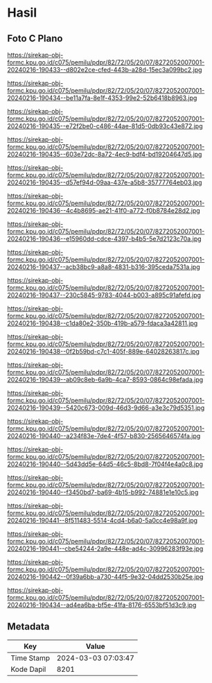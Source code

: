 # Hasil

## Foto C Plano

https://sirekap-obj-formc.kpu.go.id/c075/pemilu/pdpr/82/72/05/20/07/8272052007001-20240216-190433--d802e2ce-cfed-443b-a28d-15ec3a099bc2.jpg

https://sirekap-obj-formc.kpu.go.id/c075/pemilu/pdpr/82/72/05/20/07/8272052007001-20240216-190434--be11a7fa-8e1f-4353-99e2-52b6418b8963.jpg

https://sirekap-obj-formc.kpu.go.id/c075/pemilu/pdpr/82/72/05/20/07/8272052007001-20240216-190435--e72f2be0-c486-44ae-81d5-0db93c43e872.jpg

https://sirekap-obj-formc.kpu.go.id/c075/pemilu/pdpr/82/72/05/20/07/8272052007001-20240216-190435--603e72dc-8a72-4ec9-bdf4-bd19204647d5.jpg

https://sirekap-obj-formc.kpu.go.id/c075/pemilu/pdpr/82/72/05/20/07/8272052007001-20240216-190435--d57ef94d-09aa-437e-a5b8-35777764eb03.jpg

https://sirekap-obj-formc.kpu.go.id/c075/pemilu/pdpr/82/72/05/20/07/8272052007001-20240216-190436--4c4b8695-ae21-41f0-a772-f0b8784e28d2.jpg

https://sirekap-obj-formc.kpu.go.id/c075/pemilu/pdpr/82/72/05/20/07/8272052007001-20240216-190436--e15960dd-cdce-4397-b4b5-5e7d2123c70a.jpg

https://sirekap-obj-formc.kpu.go.id/c075/pemilu/pdpr/82/72/05/20/07/8272052007001-20240216-190437--acb38bc9-a8a8-4831-b316-395ceda7531a.jpg

https://sirekap-obj-formc.kpu.go.id/c075/pemilu/pdpr/82/72/05/20/07/8272052007001-20240216-190437--230c5845-9783-4044-b003-a895c91afefd.jpg

https://sirekap-obj-formc.kpu.go.id/c075/pemilu/pdpr/82/72/05/20/07/8272052007001-20240216-190438--c1da80e2-350b-419b-a579-fdaca3a42811.jpg

https://sirekap-obj-formc.kpu.go.id/c075/pemilu/pdpr/82/72/05/20/07/8272052007001-20240216-190438--0f2b59bd-c7c1-405f-889e-64028263817c.jpg

https://sirekap-obj-formc.kpu.go.id/c075/pemilu/pdpr/82/72/05/20/07/8272052007001-20240216-190439--ab09c8eb-6a9b-4ca7-8593-0864c98efada.jpg

https://sirekap-obj-formc.kpu.go.id/c075/pemilu/pdpr/82/72/05/20/07/8272052007001-20240216-190439--5420c673-009d-46d3-9d66-a3e3c79d5351.jpg

https://sirekap-obj-formc.kpu.go.id/c075/pemilu/pdpr/82/72/05/20/07/8272052007001-20240216-190440--a234f83e-7de4-4f57-b830-2565646574fa.jpg

https://sirekap-obj-formc.kpu.go.id/c075/pemilu/pdpr/82/72/05/20/07/8272052007001-20240216-190440--5d43dd5e-64d5-46c5-8bd8-7f04f4e4a0c8.jpg

https://sirekap-obj-formc.kpu.go.id/c075/pemilu/pdpr/82/72/05/20/07/8272052007001-20240216-190440--f3450bd7-ba69-4b15-b992-74881e1e10c5.jpg

https://sirekap-obj-formc.kpu.go.id/c075/pemilu/pdpr/82/72/05/20/07/8272052007001-20240216-190441--8f511483-5514-4cd4-b6a0-5a0cc4e98a9f.jpg

https://sirekap-obj-formc.kpu.go.id/c075/pemilu/pdpr/82/72/05/20/07/8272052007001-20240216-190441--cbe54244-2a9e-448e-ad4c-30996283f93e.jpg

https://sirekap-obj-formc.kpu.go.id/c075/pemilu/pdpr/82/72/05/20/07/8272052007001-20240216-190442--0f39a6bb-a730-44f5-9e32-04dd2530b25e.jpg

https://sirekap-obj-formc.kpu.go.id/c075/pemilu/pdpr/82/72/05/20/07/8272052007001-20240216-190434--ad4ea6ba-bf5e-41fa-8176-6553bf51d3c9.jpg


## Metadata

| Key        | Value               |
| ---------- | ------------------- |
| Time Stamp | 2024-03-03 07:03:47 |
| Kode Dapil | 8201                |



